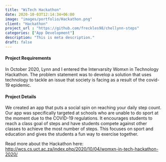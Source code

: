 ```yaml
---
title: "WiTech Hackathon"
date: 2020-10-03T12:14:34+06:00
image: "images/portfolio/Hackathon.png"
client: "Hackathon"
project_url : "https://github.com/freckles98/chellynn-steps"
categories: ["App Development"]
description: "This is meta description."
draft: false
---
```


#### Project Requirements

In October 2020, Lynn and I entered the Intervarsity Womxn in Technology Hackathon. The problem statement was to develop a solution that uses technology to tackle an issue that society is facing as a result of the covid-19 epidemic.


#### Project Details

We created an app that puts a social spin on reaching your daily step count. Our app was specifically targeted at schools who are unable to do sport at the moment due to the COVID-19 regulations. It encourages students to reach a class goal of steps and have students compete against other classes to achieve the most number of steps. This focuses on sport and education and gives the students a fun way to exercise together.

Read more about the Hackathon here: http://wcs.cs.uct.ac.za/index.php/2020/10/04/womxn-in-tech-hackathon-2020/